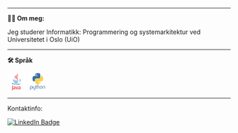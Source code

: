 

---
**:technologist: Om meg:**

Jeg studerer Informatikk: Programmering og systemarkitektur ved Universitetet i Oslo (UiO)


---

**:hammer_and_wrench: Språk**
<div>
    <img src="https://github.com/devicons/devicon/blob/master/icons/java/java-original-wordmark.svg" title="Java" alt="Java" width="40" height="40"/>&nbsp;
     <img src="https://github.com/devicons/devicon/blob/master/icons/python/python-original-wordmark.svg" title="Python" alt="Python" width="40" height="40"/>&nbsp;
  <div>

---

Kontaktinfo:

<div id="badges">
  <a href="https://www.linkedin.com/in/nicolai-tran/">
    <img src="https://img.shields.io/badge/LinkedIn-blue?style=for-the-badge&logo=linkedin&logoColor=white" alt="LinkedIn Badge"/>
      </a>
</div>
